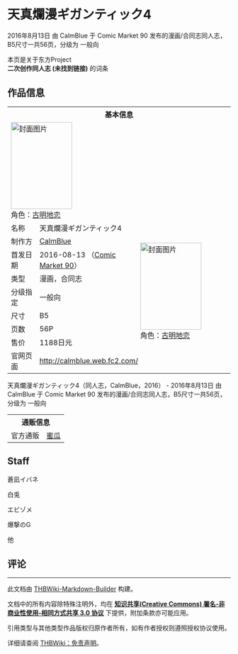 # 天真爛漫ギガンティック4

<!-- source html: G:\repos\THBWiki-Markdown-Builder\THBWikiMarkdown\Temp\main\2\22\ns0%3A%E5%A4%A9%E7%9C%9F%E7%88%9B%E6%BC%AB%E3%82%AE%E3%82%AC%E3%83%B3%E3%83%86%E3%82%A3%E3%83%83%E3%82%AF4.html -->

2016年8月13日 由 CalmBlue 于 Comic Market 90 发布的漫画/合同志同人志，B5尺寸一共56页，分级为 一般向

本页是关于东方Project  
 **二次创作同人志 (未找到链接)** 的词条

## 作品信息

<table><tbody><tr><th colspan="3">基本信息</th></tr><tr><td class="cover-artwork-mobile" colspan="2"><a href="./文件-天真爛漫ギガンティック4封面.jpg.md" class="image" title="封面图片"><img alt="封面图片" src="https://upload.thwiki.cc/thumb/8/8b/%E5%A4%A9%E7%9C%9F%E7%88%9B%E6%BC%AB%E3%82%AE%E3%82%AC%E3%83%B3%E3%83%86%E3%82%A3%E3%83%83%E3%82%AF4%E5%B0%81%E9%9D%A2.jpg/138px-%E5%A4%A9%E7%9C%9F%E7%88%9B%E6%BC%AB%E3%82%AE%E3%82%AC%E3%83%B3%E3%83%86%E3%82%A3%E3%83%83%E3%82%AF4%E5%B0%81%E9%9D%A2.jpg" decoding="async" loading="lazy" width="138" height="196" srcset="https://upload.thwiki.cc/thumb/8/8b/%E5%A4%A9%E7%9C%9F%E7%88%9B%E6%BC%AB%E3%82%AE%E3%82%AC%E3%83%B3%E3%83%86%E3%82%A3%E3%83%83%E3%82%AF4%E5%B0%81%E9%9D%A2.jpg/207px-%E5%A4%A9%E7%9C%9F%E7%88%9B%E6%BC%AB%E3%82%AE%E3%82%AC%E3%83%B3%E3%83%86%E3%82%A3%E3%83%83%E3%82%AF4%E5%B0%81%E9%9D%A2.jpg 1.5x, https://upload.thwiki.cc/thumb/8/8b/%E5%A4%A9%E7%9C%9F%E7%88%9B%E6%BC%AB%E3%82%AE%E3%82%AC%E3%83%B3%E3%83%86%E3%82%A3%E3%83%83%E3%82%AF4%E5%B0%81%E9%9D%A2.jpg/277px-%E5%A4%A9%E7%9C%9F%E7%88%9B%E6%BC%AB%E3%82%AE%E3%82%AC%E3%83%B3%E3%83%86%E3%82%A3%E3%83%83%E3%82%AF4%E5%B0%81%E9%9D%A2.jpg 2x" data-file-width="706" data-file-height="1000"></a><div class="cover-char">角色：<a href="./古明地恋.md" title="古明地恋">古明地恋</a></div></td>
</tr><tr><td class="label">名称</td><td colspan="2"> 天真爛漫ギガンティック4 </td></tr><tr><td class="label">制作方</td><td><a href="./CalmBlue.md" title="CalmBlue">CalmBlue</a></td><td class="cover-artwork" rowspan="7" style="min-width:196px;"><a href="./文件-天真爛漫ギガンティック4封面.jpg.md" class="image" title="封面图片"><img alt="封面图片" src="https://upload.thwiki.cc/thumb/8/8b/%E5%A4%A9%E7%9C%9F%E7%88%9B%E6%BC%AB%E3%82%AE%E3%82%AC%E3%83%B3%E3%83%86%E3%82%A3%E3%83%83%E3%82%AF4%E5%B0%81%E9%9D%A2.jpg/138px-%E5%A4%A9%E7%9C%9F%E7%88%9B%E6%BC%AB%E3%82%AE%E3%82%AC%E3%83%B3%E3%83%86%E3%82%A3%E3%83%83%E3%82%AF4%E5%B0%81%E9%9D%A2.jpg" decoding="async" loading="lazy" width="138" height="196" srcset="https://upload.thwiki.cc/thumb/8/8b/%E5%A4%A9%E7%9C%9F%E7%88%9B%E6%BC%AB%E3%82%AE%E3%82%AC%E3%83%B3%E3%83%86%E3%82%A3%E3%83%83%E3%82%AF4%E5%B0%81%E9%9D%A2.jpg/207px-%E5%A4%A9%E7%9C%9F%E7%88%9B%E6%BC%AB%E3%82%AE%E3%82%AC%E3%83%B3%E3%83%86%E3%82%A3%E3%83%83%E3%82%AF4%E5%B0%81%E9%9D%A2.jpg 1.5x, https://upload.thwiki.cc/thumb/8/8b/%E5%A4%A9%E7%9C%9F%E7%88%9B%E6%BC%AB%E3%82%AE%E3%82%AC%E3%83%B3%E3%83%86%E3%82%A3%E3%83%83%E3%82%AF4%E5%B0%81%E9%9D%A2.jpg/277px-%E5%A4%A9%E7%9C%9F%E7%88%9B%E6%BC%AB%E3%82%AE%E3%82%AC%E3%83%B3%E3%83%86%E3%82%A3%E3%83%83%E3%82%AF4%E5%B0%81%E9%9D%A2.jpg 2x" data-file-width="706" data-file-height="1000"></a><div class="cover-char">角色：<a href="./古明地恋.md" title="古明地恋">古明地恋</a></div></td>
</tr><tr><td class="label">首发日期</td><td>2016-08-13&#160;（<a href="/展会作品列表?e=Comic+Market%2390">Comic Market 90</a>）</td></tr><tr><td class="label">类型</td><td>漫画，合同志</td></tr><tr><td class="label">分级指定</td><td>一般向</td></tr><tr><td class="label">尺寸</td><td>B5</td></tr><tr><td class="label">页数</td><td>56P</td></tr><tr><td class="label">售价</td><td>1188日元</td></tr>
<tr><td class="label">官网页面</td><td colspan="2"><a rel="nofollow" class="external free" href="http://calmblue.web.fc2.com/">http://calmblue.web.fc2.com/</a></td></tr></tbody></table>

天真爛漫ギガンティック4（同人志，CalmBlue，2016） - 2016年8月13日 由 CalmBlue 于 Comic Market 90 发布的漫画/合同志同人志，B5尺寸一共56页，分级为 一般向

<table><tbody><tr><th colspan="3">通贩信息</th></tr><tr><td class="label">官方通贩</td><td colspan="2"><a rel="nofollow" class="external text" href="https://www.melonbooks.co.jp/detail/detail.php?product_id=176000">蜜瓜</a></td></tr></tbody></table>



## Staff
  
蒼凪イバネ
  
  
白兎
  
  
エビゾメ
  
  
爆撃のG
  
  
他
  


## 评论




---

此文档由 [THBWiki-Markdown-Builder](https://github.com/Delsin-Yu/THBWiki-Markdown-Builder) 构建。

文档中的所有内容除特殊注明外，均在 [**知识共享(Creative Commons) 署名-非商业性使用-相同方式共享 3.0 协议**](https://creativecommons.org/licenses/by-sa/3.0/deed.zh-hans) 下提供，附加条款亦可能应用。

引用类型与其他类型作品版权归原作者所有，如有作者授权则遵照授权协议使用。

详细请查阅 [THBWiki：免责声明](https://thbwiki.cc/THBWiki:%E5%85%8D%E8%B4%A3%E5%A3%B0%E6%98%8E)。

